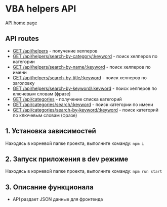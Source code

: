 # VBA helpers API

[API home page](https://vba-helpers-api.herokuapp.com/)

## API routes

- [GET /api/helpers](https://vba-helpers-api.herokuapp.com/api/helpers) - получение хелперов
- [GET /api/helpers/search-by-category/:keyword](https://vba-helpers-api.herokuapp.com/api/helpers/search-by-category/числа) - поиск хелперов по категории
- [GET /api/helpers/search-by-name/:keyword](https://vba-helpers-api.herokuapp.com/api/helpers/search-by-name/getlastrow) - поиск хелперов по имени
- [GET /api/helpers/search-by-title/:keyword](https://vba-helpers-api.herokuapp.com/api/helpers/search-by-title/получить%20индекс) - поиск хелперов по заголовку
- [GET /api/helpers/search-by-keyword/:keyword](https://vba-helpers-api.herokuapp.com/api/helpers/search-by-keyword/sort%20array) - поиск хелперов по ключевым словам (фразе)
- [GET /api/categories](https://vba-helpers-api.herokuapp.com/api/categories) - получение списка категорий
- [GET /api/categories/search/:keyword](https://vba-helpers-api.herokuapp.com/api/categories/search/строки) - поиск категории по имени
- [GET /api/categories/search-by-keyword/:keyword](https://vba-helpers-api.herokuapp.com/api/categories/search-by-keyword/конвертация) - поиск категорий по ключевым словам (фразе)

## 1. Установка зависимостей
Находясь в корневой папке проекта, выполните команду:
`npm i`

## 2. Запуск приложения в dev режиме
Находясь в корневой папке проекта, выполните команду:
`npm run start`

## 3. Описание функционала
- API раздает JSON данные для фронтенда